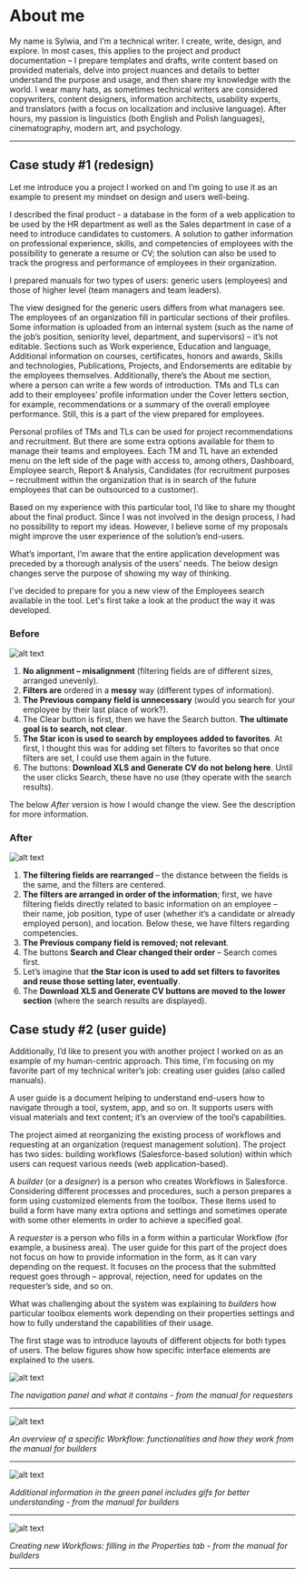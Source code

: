 # About me

My name is Sylwia, and I’m a technical writer. I create, write, design, and explore. In most cases, this applies to the project and product documentation – I prepare templates and drafts, write content based on provided materials, delve into project nuances and details to better understand the purpose and usage, and then share my knowledge with the world. I wear many hats, as sometimes technical writers are considered copywriters, content designers, information architects, usability experts, and translators (with a focus on localization and inclusive language). After hours, my passion is linguistics (both English and Polish languages), cinematography, modern art, and psychology.

---

## Case study #1 (redesign)

Let me introduce you a project I worked on and I’m going to use it as an example to present my mindset on design and users well-being. 

I described the final product - a database in the form of a web application to be used by the HR department as well as the Sales department in case of a need to introduce candidates to customers. A solution to gather information on professional experience, skills, and competencies of employees with the possibility to generate a resume or CV; the solution can also be used to track the progress and performance of employees in their organization. 

I prepared manuals for two types of users: generic users (employees) and those of higher level (team managers and team leaders). 

The view designed for the generic users differs from what managers see. The employees of an organization fill in particular sections of their profiles. Some information is uploaded from an internal system (such as the name of the job’s position, seniority level, department, and supervisors) – it’s not editable. Sections such as Work experience, Education and language, Additional information on courses, certificates, honors and awards, Skills and technologies, Publications, Projects, and Endorsements are editable by the employees themselves. Additionally, there’s the About me section, where a person can write a few words of introduction. TMs and TLs can add to their employees’ profile information under the Cover letters section, for example, recommendations or a summary of the overall employee performance. Still, this is a part of the view prepared for employees. 

Personal profiles of TMs and TLs can be used for project recommendations and recruitment. But there are some extra options available for them to manage their teams and employees. Each TM and TL have an extended menu on the left side of the page with access to, among others, Dashboard, Employee search, Report & Analysis, Candidates (for recruitment purposes – recruitment within the organization that is in search of the future employees that can be outsourced to a customer). 

Based on my experience with this particular tool, I’d like to share my thought about the final product. Since I was not involved in the design process, I had no possibility to report my ideas. However, I believe some of my proposals might improve the user experience of the solution’s end-users. 

What’s important, I’m aware that the entire application development was preceded by a thorough analysis of the users’ needs. The below design changes serve the purpose of showing my way of thinking. 


I've decided to prepare for you a new view of the Employees search available in the tool. Let's first take a look at the product the way it was developed.

### Before

![alt text](https://i.ibb.co/m0Z7bVw/employees-search-before.jpg)


1.	**No alignment – misalignment** (filtering fields are of different sizes, arranged unevenly).
2.	**Filters are** ordered in a **messy** way (different types of information).
3.	**The Previous company field is unnecessary** (would you search for your employee by their last place of work?).
4.	The Clear button is first, then we have the Search button. **The ultimate goal is to search, not clear**.
5.	**The Star icon is used to search by employees added to favorites**. At first, I thought this was for adding set filters to favorites so that once filters are set, I could use them again in the future.
6.	The buttons: **Download XLS and Generate CV do not belong here**. Until the user clicks Search, these have no use (they operate with the search results).

The below *After* version is how I would change the view. See the description for more information.  

### After 

![alt text](https://i.ibb.co/bzrTFSD/employee-search-after-2.jpg)

1.	**The filtering fields are rearranged** – the distance between the fields is the same, and the filters are centered. 
2.	**The filters are arranged in order of the information**; first, we have filtering fields directly related to basic information on an employee – their name, job position, type of user (whether it’s a candidate or already employed person), and location. Below these, we have filters regarding competencies. 
3.	**The Previous company field is removed; not relevant**. 
4.	The buttons **Search and Clear changed their order** – Search comes first. 
5.	Let’s imagine that **the Star icon is used to add set filters to favorites and reuse those setting later, eventually**. 
6.	The **Download XLS and Generate CV buttons are moved to the lower section** (where the search results are displayed).


## Case study #2 (user guide)

Additionally, I’d like to present you with another project I worked on as an example of my human-centric approach. This time, I’m focusing on my favorite part of my technical writer’s job: creating user guides (also called manuals).

A user guide is a document helping to understand end-users how to navigate through a tool, system, app, and so on. It supports users with visual materials and text content; it’s an overview of the tool’s capabilities.

The project aimed at reorganizing the existing process of workflows and requesting at an organization (request management solution). The project has two sides: building workflows (Salesforce-based solution) within which users can request various needs (web application-based). 

A *builder* (or a *designer*) is a person who creates Workflows in Salesforce. Considering different processes and procedures, such a person prepares a form using customized elements from the toolbox. These items used to build a form have many extra options and settings and sometimes operate with some other elements in order to achieve a specified goal.

A *requester* is a person who fills in a form within a particular Workflow (for example, a business area). The user guide for this part of the project does not focus on how to provide information in the form, as it can vary depending on the request. It focuses on the process that the submitted request goes through – approval, rejection, need for updates on the requester’s side, and so on. 

What was challenging about the system was explaining to *builders* how particular toolbox elements work depending on their properties settings and how to fully understand the capabilities of their usage. 

The first stage was to introduce layouts of different objects for both types of users. The below figures show how specific interface elements are explained to the users. 

![alt text](https://i.ibb.co/QDjHKkz/navigation-panel-ug-for-requesters.jpg)

*The navigation panel and what it contains - from the manual for requesters*

***

![alt text](https://i.ibb.co/0Kf9kvf/layour-for-builders.jpg)

*An overview of a specific Workflow: functionalities and how they work from the manual for builders*

***

![alt text](https://i.ibb.co/TWsw24z/note-for-builders.jpg)

*Additional information in the green panel includes gifs for better understanding - from the manual for builders*

***

![alt text](https://i.ibb.co/PhDR77s/user-guide-for-builders-properties.jpg)

*Creating new Workflows: filling in the Properties tab - from the manual for builders*

***



